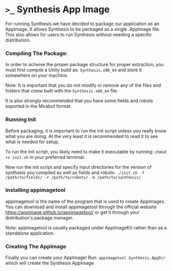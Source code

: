 # `>_` Synthesis App Image

For running Synthesis we have decided to package our application as an AppImage. It allows Synthesis to be packaged as a single .AppImage file. This also allows for users to run Synthesis without needing a specific distribution.

### Compiling The Package: ###
In order to acheive the proper package structure for proper extraction, you must first compile a Unity build as: `Synthesis.x86_64` and store it somewhere on your machine.

Note: It is important that you do not modify or remove any of the files and folders that come built with the `Synthesis.x86_64` file.

It is also strongly recommended that you have some fields and robots exported in the Mirabuf format.

### Running Init ###
Before packaging, it is important to run the init script unless you really know what you are doing. At the very least it is recommended to read it to see what is needed for setup.

To run the init script, you likely need to make it executable by running: `chmod +x init.sh` in your preferred terminal.

Now run the init script and specify input directories for the version of synthesis you compiled as well as fields and robots: `./init.sh -f /path/to/fields/ -r /path/to/robots/ -b /path/to/synthesis/`

### Installing appimagetool ###
appimagetool is the name of the program that is used to create AppImages. You can download and install appimagetool through the official website https://appimage.github.io/appimagetool/ or get it through your distribution's package manager.

Note: appimagetool is usually packaged under AppImageKit rather than as a standalone application.

### Creating The AppImage ###
Finally you can create your AppImage! Run: `appimagetool Synthesis.AppDir` which will create the Synthesis AppImage
